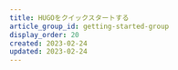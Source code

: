 ```yaml
---
title: HUGOをクイックスタートする
article_group_id: getting-started-group
display_order: 20
created: 2023-02-24
updated: 2023-02-24
---
```

